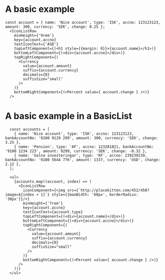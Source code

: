 # A basic example
    const account = { name: 'Nice account', type: 'ISK', accno: 123123123, amount: 300, currency: 'SEK', change: 0.25 };
      <IconListRow
        minHeight={'9rem'}
        key={account.accno}
        textIconText={'ASD'}
        topLeftComponent={(<h1 style={{margin: 0}}>{account.name}</h1>)}
        bottomLeftComponent={(<div>{account.accno}</div>)}
        topRightComponent={(
          <Currency
            value={account.amount}
            suffix={account.currency}
            decimals={0}
            suffixSize="small"
          />
        )}
        bottomRightComponent={(<Percent value={ account.change } />)}
      />

# A basic example in a BasicList
      const accounts = [
        { name: 'Nice account', type: 'ISK', accno: 123123123, bankAccountNo: '9100 9129 299', amount: 300, currency: 'SEK', change: 3.25 },
        { name: 'Pension', type: 'AF', accno: 123281821, bankAccountNo: '9100 1234 223', amount: 9299, currency: 'SEK', change: -0.32 },
        { name: 'Galna investeringar', type: 'KF', accno: 239239239, bankAccountNo: '9100 5644 776', amount: 1337, currency: 'USD', change: 2.12 },
      ];

      <ul>
        {accounts.map((account, index) => (
          <IconListRow
            iconComponent={<img src={`http://placekitten.com/452/450?image=${index + 1}`} style={{maxWidth: '60px', borderRadius: '30px'}}/>}
            minHeight={'7rem'}
            key={account.accno}
            textIconText={account.type}
            topLeftComponent={(<div>{account.name}</div>)}
            bottomLeftComponent={(<div>{account.accno}</div>)}
            topRightComponent={(
              <Currency
                value={account.amount}
                suffix={account.currency}
                decimals={0}
                suffixSize="small"
              />
            )}
            bottomRightComponent={(<Percent value={ account.change } />)}
          />
        ))}
      </ul>

